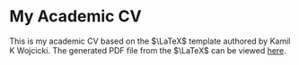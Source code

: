 # My Academic CV


This is my academic CV based on the $\LaTeX$ template authored by Kamil K Wojcicki.
The generated PDF file from the $\LaTeX$ can be viewed [here](cv.pdf). 